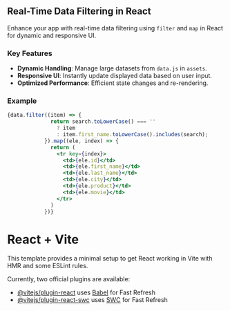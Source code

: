 ## Real-Time Data Filtering in React

Enhance your app with real-time data filtering using `filter` and `map` in React for dynamic and responsive UI.

### Key Features
- **Dynamic Handling**: Manage large datasets from `data.js` in `assets`.
- **Responsive UI**: Instantly update displayed data based on user input.
- **Optimized Performance**: Efficient state changes and re-rendering.

### Example
```jsx
{data.filter((item) => {
              return search.toLowerCase() === ''
                ? item
                : item.first_name.toLowerCase().includes(search);
            }).map((ele, index) => {
              return (
                <tr key={index}>
                  <td>{ele.id}</td>
                  <td>{ele.first_name}</td>
                  <td>{ele.last_name}</td>
                  <td>{ele.city}</td>
                  <td>{ele.product}</td>
                  <td>{ele.movie}</td>
                </tr>
              )
            })}
```
# React + Vite

This template provides a minimal setup to get React working in Vite with HMR and some ESLint rules.

Currently, two official plugins are available:

- [@vitejs/plugin-react](https://github.com/vitejs/vite-plugin-react/blob/main/packages/plugin-react/README.md) uses [Babel](https://babeljs.io/) for Fast Refresh
- [@vitejs/plugin-react-swc](https://github.com/vitejs/vite-plugin-react-swc) uses [SWC](https://swc.rs/) for Fast Refresh

